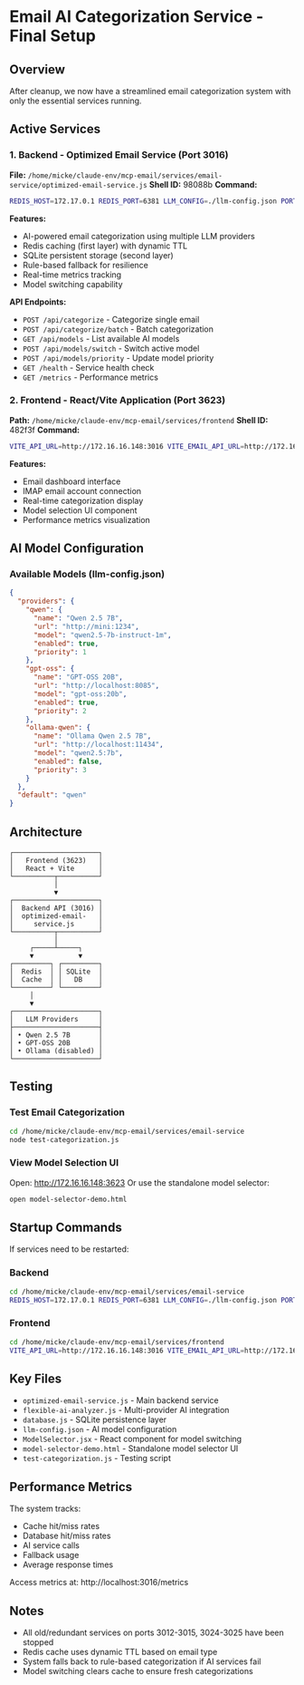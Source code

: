 # Email AI Categorization Service - Final Setup

## Overview
After cleanup, we now have a streamlined email categorization system with only the essential services running.

## Active Services

### 1. Backend - Optimized Email Service (Port 3016)
**File:** `/home/micke/claude-env/mcp-email/services/email-service/optimized-email-service.js`
**Shell ID:** 98088b
**Command:**
```bash
REDIS_HOST=172.17.0.1 REDIS_PORT=6381 LLM_CONFIG=./llm-config.json PORT=3016 node optimized-email-service.js
```

**Features:**
- AI-powered email categorization using multiple LLM providers
- Redis caching (first layer) with dynamic TTL
- SQLite persistent storage (second layer)
- Rule-based fallback for resilience
- Real-time metrics tracking
- Model switching capability

**API Endpoints:**
- `POST /api/categorize` - Categorize single email
- `POST /api/categorize/batch` - Batch categorization
- `GET /api/models` - List available AI models
- `POST /api/models/switch` - Switch active model
- `POST /api/models/priority` - Update model priority
- `GET /health` - Service health check
- `GET /metrics` - Performance metrics

### 2. Frontend - React/Vite Application (Port 3623)
**Path:** `/home/micke/claude-env/mcp-email/services/frontend`
**Shell ID:** 482f3f
**Command:**
```bash
VITE_API_URL=http://172.16.16.148:3016 VITE_EMAIL_API_URL=http://172.16.16.148:3016 npm run dev -- --host 0.0.0.0 --port 3623
```

**Features:**
- Email dashboard interface
- IMAP email account connection
- Real-time categorization display
- Model selection UI component
- Performance metrics visualization

## AI Model Configuration

### Available Models (llm-config.json)
```json
{
  "providers": {
    "qwen": {
      "name": "Qwen 2.5 7B",
      "url": "http://mini:1234",
      "model": "qwen2.5-7b-instruct-1m",
      "enabled": true,
      "priority": 1
    },
    "gpt-oss": {
      "name": "GPT-OSS 20B",
      "url": "http://localhost:8085",
      "model": "gpt-oss:20b",
      "enabled": true,
      "priority": 2
    },
    "ollama-qwen": {
      "name": "Ollama Qwen 2.5 7B",
      "url": "http://localhost:11434",
      "model": "qwen2.5:7b",
      "enabled": false,
      "priority": 3
    }
  },
  "default": "qwen"
}
```

## Architecture

```
┌─────────────────────┐
│   Frontend (3623)   │
│   React + Vite      │
└──────────┬──────────┘
           │
           ▼
┌─────────────────────┐
│  Backend API (3016) │
│  optimized-email-   │
│     service.js      │
└──────────┬──────────┘
           │
     ┌─────┴─────┐
     ▼           ▼
┌─────────┐ ┌─────────┐
│  Redis  │ │ SQLite  │
│  Cache  │ │   DB    │
└─────────┘ └─────────┘
     │
     ▼
┌─────────────────────┐
│   LLM Providers     │
├─────────────────────┤
│ • Qwen 2.5 7B       │
│ • GPT-OSS 20B       │
│ • Ollama (disabled) │
└─────────────────────┘
```

## Testing

### Test Email Categorization
```bash
cd /home/micke/claude-env/mcp-email/services/email-service
node test-categorization.js
```

### View Model Selection UI
Open: http://172.16.16.148:3623
Or use the standalone model selector:
```bash
open model-selector-demo.html
```

## Startup Commands

If services need to be restarted:

### Backend
```bash
cd /home/micke/claude-env/mcp-email/services/email-service
REDIS_HOST=172.17.0.1 REDIS_PORT=6381 LLM_CONFIG=./llm-config.json PORT=3016 node optimized-email-service.js
```

### Frontend
```bash
cd /home/micke/claude-env/mcp-email/services/frontend
VITE_API_URL=http://172.16.16.148:3016 VITE_EMAIL_API_URL=http://172.16.16.148:3016 npm run dev -- --host 0.0.0.0 --port 3623
```

## Key Files

- `optimized-email-service.js` - Main backend service
- `flexible-ai-analyzer.js` - Multi-provider AI integration
- `database.js` - SQLite persistence layer
- `llm-config.json` - AI model configuration
- `ModelSelector.jsx` - React component for model switching
- `model-selector-demo.html` - Standalone model selector UI
- `test-categorization.js` - Testing script

## Performance Metrics

The system tracks:
- Cache hit/miss rates
- Database hit/miss rates
- AI service calls
- Fallback usage
- Average response times

Access metrics at: http://localhost:3016/metrics

## Notes

- All old/redundant services on ports 3012-3015, 3024-3025 have been stopped
- Redis cache uses dynamic TTL based on email type
- System falls back to rule-based categorization if AI services fail
- Model switching clears cache to ensure fresh categorizations
